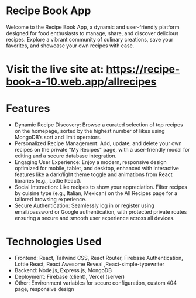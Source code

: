# Recipe Book App

Welcome to the Recipe Book App, a dynamic and user-friendly platform designed for food enthusiasts to manage, share, and discover delicious recipes. Explore a vibrant community of culinary creations, save your favorites, and showcase your own recipes with ease.

# Visit the live site at: https://recipe-book-a-10.web.app/allrecipes


# Features
* Dynamic Recipe Discovery: Browse a curated selection of top recipes on the homepage, sorted by the highest number of likes using MongoDB’s sort and limit operators.
* Personalized Recipe Management: Add, update, and delete your own recipes on the private "My Recipes" page, with a user-friendly modal for editing and a secure database integration.
* Engaging User Experience: Enjoy a modern, responsive design optimized for mobile, tablet, and desktop, enhanced with interactive features like a dark/light theme toggle and animations from React libraries (e.g., Lottie React).
* Social Interaction: Like recipes to show your appreciation. Filter recipes by cuisine type (e.g., Italian, Mexican) on the All Recipes page for a tailored browsing experience.
* Secure Authentication: Seamlessly log in or register using email/password or Google authentication, with protected private routes ensuring a secure and smooth user experience across all devices.


# Technologies Used
* Frontend: React, Tailwind CSS, React Router, Firebase Authentication, Lottie React, React Awesome Reveal ,React-simple-typewriter
* Backend: Node.js, Express.js, MongoDB
* Deployment: Firebase (client), Vercel (server)
* Other: Environment variables for secure configuration, custom 404  page, responsive design

